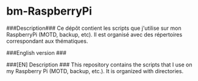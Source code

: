 bm-RaspberryPi
===

###Description###
Ce dépôt contient les scripts que j'utilise sur mon RaspberryPi (MOTD, backup, etc). Il est organisé avec des répertoires correspondant aux thématiques.

###English version ###

###[EN] Description ###
This repository contains the scripts that I use on my Raspberry Pi (MOTD, backup, etc.). It is organized with directories.